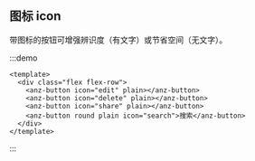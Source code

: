 ## 图标 icon

带图标的按钮可增强辨识度（有文字）或节省空间（无文字）。

:::demo

```vue
<template>
  <div class="flex flex-row">
    <anz-button icon="edit" plain></anz-button>
    <anz-button icon="delete" plain></anz-button>
    <anz-button icon="share" plain></anz-button>
    <anz-button round plain icon="search">搜索</anz-button>
  </div>
</template>
```

:::
